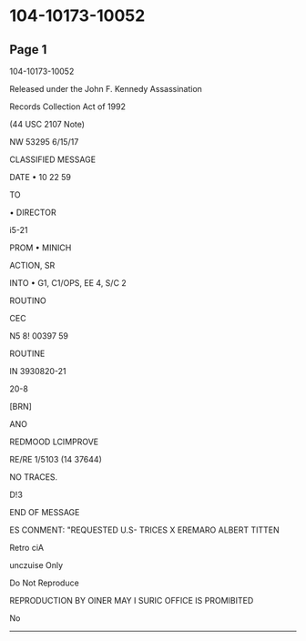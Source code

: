 # 104-10173-10052

## Page 1

104-10173-10052

Released under the John F. Kennedy Assassination

Records Collection Act of 1992

(44 USC 2107 Note)

NW 53295 6/15/17

CLASSIFIED MESSAGE

DATE • 10 22 59

TO

• DIRECTOR

i5-21

PROM • MINICH

ACTION, SR

INTO • G1, C1/OPS, EE 4, S/C 2

ROUTINO

CEC

N5 8! 00397 59

ROUTINE

IN 3930820-21

20-8

[BRN]

ANO

REDMOOD LCIMPROVE

RE/RE 1/5103 (14 37644)

NO TRACES.

D!3

END OF MESSAGE

ES CONMENT: "REQUESTED U.S- TRICES X EREMARO ALBERT TITTEN

Retro ciA

unczuise Only

Do Not Reproduce

REPRODUCTION BY OINER MAY I SURIC OFFICE IS PROMIBITED

No

---

